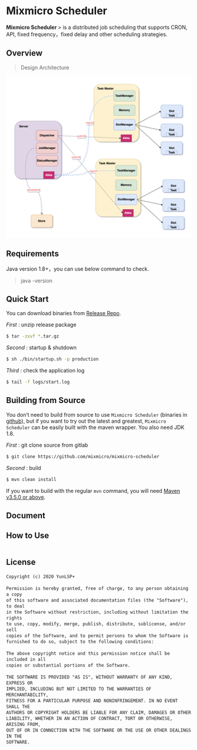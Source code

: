 # Mixmicro Scheduler
<b> Mixmicro Scheduler </b>> is a distributed job scheduling that supports CRON, API, fixed frequency，fixed delay and other scheduling strategies.

## Overview

> Design Architecture

![Scheduler Architecture](document/architecture.jpg) 

## Requirements
Java version 1.8+，you can use below command to check. 
> java -version

## Quick Start

You can download binaries from [Release Repo](https://github.com/mixmicro/mixmicro-scheduler).

*First* : unzip release package

```bash
$ tar -zxvf *.tar.gz
```

*Second* : startup & shutdown

```bash
$ sh ./bin/startup.sh -p production  
```

*Third* : check the application log

```bash
$ tail -f logs/start.log
```


## Building from Source

You don’t need to build from source to use `Mixmicro Scheduler` (binaries in [github](https://github.com/mixmicro/mixmicro-scheduler)), 
but if you want to try out the latest and greatest, 
`Mixmicro Scheduler` can be easily built with the maven wrapper. You also need JDK 1.8.

*First* : git clone source from gitlab
 
```bash
$ git clone https://github.com/mixmicro/mixmicro-scheduler
```

*Second* : build

```bash
$ mvn clean install
```

If you want to build with the regular `mvn` command, you will need [Maven v3.5.0 or above](https://maven.apache.org/run-maven/index.html).


## Document


## How to Use

```xml
```


## License
 
```
Copyright (c) 2020 YunLSP+

Permission is hereby granted, free of charge, to any person obtaining a copy
of this software and associated documentation files (the "Software"), to deal
in the Software without restriction, including without limitation the rights
to use, copy, modify, merge, publish, distribute, sublicense, and/or sell
copies of the Software, and to permit persons to whom the Software is
furnished to do so, subject to the following conditions:

The above copyright notice and this permission notice shall be included in all
copies or substantial portions of the Software.

THE SOFTWARE IS PROVIDED "AS IS", WITHOUT WARRANTY OF ANY KIND, EXPRESS OR
IMPLIED, INCLUDING BUT NOT LIMITED TO THE WARRANTIES OF MERCHANTABILITY,
FITNESS FOR A PARTICULAR PURPOSE AND NONINFRINGEMENT. IN NO EVENT SHALL THE
AUTHORS OR COPYRIGHT HOLDERS BE LIABLE FOR ANY CLAIM, DAMAGES OR OTHER
LIABILITY, WHETHER IN AN ACTION OF CONTRACT, TORT OR OTHERWISE, ARISING FROM,
OUT OF OR IN CONNECTION WITH THE SOFTWARE OR THE USE OR OTHER DEALINGS IN THE
SOFTWARE.

